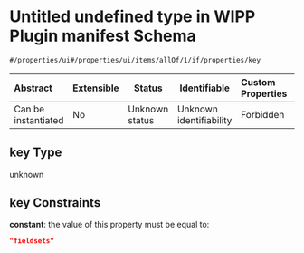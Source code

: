 # Untitled undefined type in WIPP Plugin manifest Schema

```txt
#/properties/ui#/properties/ui/items/allOf/1/if/properties/key
```




| Abstract            | Extensible | Status         | Identifiable            | Custom Properties | Additional Properties | Access Restrictions | Defined In                                                                  |
| :------------------ | ---------- | -------------- | ----------------------- | :---------------- | --------------------- | ------------------- | --------------------------------------------------------------------------- |
| Can be instantiated | No         | Unknown status | Unknown identifiability | Forbidden         | Allowed               | none                | [wipp-plugin.schema.json\*](wipp-plugin.schema.json "open original schema") |

## key Type

unknown

## key Constraints

**constant**: the value of this property must be equal to:

```json
"fieldsets"
```
